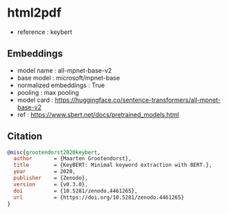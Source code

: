 # html2pdf

* reference : keybert

## Embeddings

* model name : all-mpnet-base-v2
* base model : microsoft/mpnet-base
* normalized embeddings : True
* pooling : max pooling
* model card : https://huggingface.co/sentence-transformers/all-mpnet-base-v2
* ref : https://www.sbert.net/docs/pretrained_models.html

## Citation

```bibtex
@misc{grootendorst2020keybert,
  author       = {Maarten Grootendorst},
  title        = {KeyBERT: Minimal keyword extraction with BERT.},
  year         = 2020,
  publisher    = {Zenodo},
  version      = {v0.3.0},
  doi          = {10.5281/zenodo.4461265},
  url          = {https://doi.org/10.5281/zenodo.4461265}
}
```